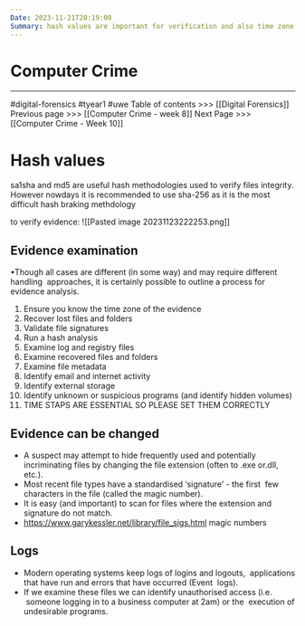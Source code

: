 ```yaml
---
Date: 2023-11-21T20:19:00
Summary: hash values are important for verification and also time zone can have big impact on the case so be aware of these things
---
```

# Computer Crime
---

#digital-forensics #tyear1 #uwe
Table of contents >>> [[Digital Forensics]]
Previous page >>> [[Computer Crime - week 8]]
Next Page >>> [[Computer Crime - Week 10]]
# Hash values
sa1sha and md5 are useful hash methodologies used to verify files integrity. However nowdays it is recommended to use sha-256 as it is the most difficult hash braking methdology

to verify evidence:
![[Pasted image 20231123222253.png]]

## Evidence examination
•Though all cases are different (in some way) and may require different handling  approaches, it is certainly possible to outline a process for evidence analysis.
1. Ensure you know the time zone of the evidence
2. Recover lost files and folders
3. Validate file signatures
4. Run a hash analysis
5. Examine log and registry files
6. Examine recovered files and folders
7. Examine file metadata
8. Identify email and internet activity
9. Identify external storage
10. Identify unknown or suspicious programs (and identify hidden volumes)
11. TIME STAPS ARE ESSENTIAL SO PLEASE SET THEM CORRECTLY

## Evidence can be changed
- A suspect may attempt to hide frequently used and potentially  incriminating files by changing the file extension (often to .exe or.dll, etc.).
- Most recent file types have a standardised ‘signature’ - the first  few characters in the file (called the magic number).
- It is easy (and important) to scan for files where the extension and  signature do not match.
- https://www.garykessler.net/library/file_sigs.html magic numbers

## Logs
- Modern operating systems keep logs of logins and logouts,  applications that have run and errors that have occurred (Event  logs).
- If we examine these files we can identify unauthorised access (i.e.  someone logging in to a business computer at 2am) or the  execution of undesirable programs.